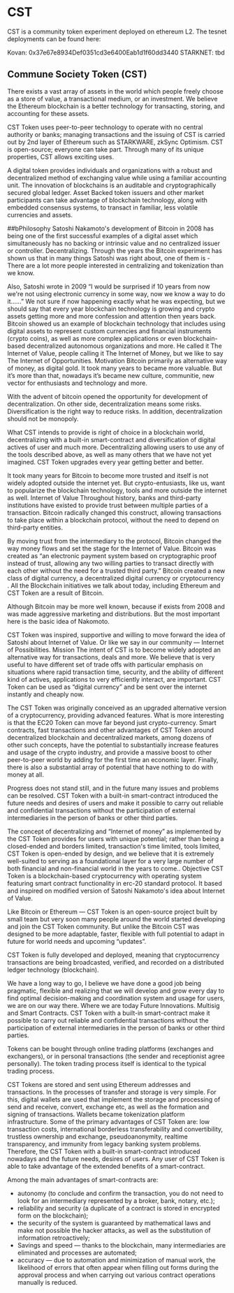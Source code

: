 # CST

CST is a community token experiment deployed on ethereum L2. The tesnet deployments can be found here:

Kovan: 0x37e67e8934Def0351cd3e6400Eab1d1f60dd3440
STARKNET: tbd

## Commune Society Token (CST)

There exists a vast array of assets in the world which people freely choose as a store of value, a transactional medium, or an investment. We believe the Ethereum blockchain is a better technology for transacting, storing, and accounting for these assets.

CST Token uses peer-to-peer technology to operate with no central authority or banks; managing transactions and the issuing of CST is carried out by 2nd layer of Ethereum such as STARKWARE, zkSync Optimism. CST is open-source; everyone can take part. Through many of its unique properties, CST allows exciting uses.

A digital token provides individuals and organizations with a robust and decentralized method of exchanging value while using a familiar accounting unit. The innovation of blockchains is an auditable and cryptographically secured global ledger. Asset Backed token issuers and other market participants can take advantage of blockchain technology, along with embedded consensus systems, to transact in familiar, less volatile currencies and assets.

##bPhilosophy
Satoshi Nakamoto's development of Bitcoin in 2008 has being one of the first successful examples of a digital asset which simultaneously has no backing or intrinsic value and no centralized issuer or controller. Decentralizing.
Through the years the Bitcoin experiment has shown us that in many things Satoshi was right about, one of them is - There are a lot more people interested in centralizing and tokenization than we know.

Also, Satoshi wrote in 2009 “I would be surprised if 10 years from now we're not using electronic currency in some way, now we know a way to do it......” We not sure if now happening exactly what he was expecting, but we should say that every year blockchain technology is growing and crypto assets getting more and more confession and attention then years back.
Bitcoin showed us an example of blockchain technology that includes using digital assets to represent custom currencies and financial instruments (crypto coins), as well as more complex applications or even blockchain-based decentralized autonomous organizations and more. He called it The Internet of Value, people calling it The Internet of Money, but we like to say The Internet of Opportunities.
Motivation
Bitcoin primarily as alternative way of money, as digital gold. It took many years to became more valuable. But it’s more than that, nowadays it’s became new culture, communitie, new vector for enthusiasts and technology and more.

With the advent of bitcoin opened the opportunity for development of decentralization. On other side, decentralization means some risks. Diversification is the right way to reduce risks. In addition, decentralization should not be monopoly.

What CST intends to provide is right of choice in a blockchain world, decentralizing with a built-in smart-contract and diversification of digital actives of user and much more. Decentralizing allowing users to use any of the tools described above, as well as many others that we have not yet imagined. CST Token upgrades every year getting better and better.

It took many years for Bitcoin to become more trusted and itself is not widely adopted outside the internet yet. But crypto-entusiasts, like us, want to popularize the blockchain technology, tools and more outside the internet as well.
Internet of Value
Throughout history, banks and third-party institutions have existed to provide trust between multiple parties of a transaction. Bitcoin radically changed this construct, allowing transactions to take place within a blockchain protocol, without the need to depend on third-party entities.

By moving trust from the intermediary to the protocol, Bitcoin changed the way money flows and set the stage for the Internet of Value. 
Bitcoin was created as “an electronic payment system based on cryptographic proof instead of trust, allowing any two willing parties to transact directly with each other without the need for a trusted third party.” Bitcoin created a new class of digital currency, a decentralized digital currency or cryptocurrency .
All the Blockchain initiatives we talk about today, including Ethereum and CST Token are a result of Bitcoin.

Although Bitcoin may be more well known, because if exists from 2008 and was made aggressive marketing and distributions. But the most important here is the basic idea of Nakomoto.

CST Token was inspired, supportive and willing to move forward the idea of Satoshi about Internet of Value. Or like we say in our community — Internet of Possibilities.
Mission
The intent of CST is to become widely adopted an alternative way for transactions, deals and more. We believe that is very useful to have different set of trade offs with particular emphasis on situations where rapid transaction time, security, and the ability of different kind of actives, applications to very efficiently interact, are important. CST Token can be used as “digital currency” and be sent over the internet instantly and cheaply now.

The CST Token was originally conceived as an upgraded alternative version of a cryptocurrency, providing advanced features. What is more interesting is that the EC20 Token can move far beyond just crypto-currency. Smart contracts, fast transactions and other advantages of CST Token around decentralized blockchain and decentralized markets, among dozens of other such concepts, have the potential to substantially increase features and usage of the crypto industry, and provide a massive boost to other peer-to-peer world by adding for the first time an economic layer. Finally, there is also a substantial array of potential that have nothing to do with money at all.

Progress does not stand still, and in the future many issues and problems can be resolved. CST Token with a built-in smart-contract introduced the future needs and desires of users and make it possible to carry out reliable and confidential transactions without the participation of external intermediaries in the person of banks or other third parties.

The concept of decentralizing and “Internet of money” as implemented by the CST Token provides for users with unique potential; rather than being a closed-ended and borders limited, transaction's time limited, tools limited, CST Token is open-ended by design, and we believe that it is extremely well-suited to serving as a foundational layer for a very large number of both financial and non-financial world in the years to come..
Objective
CST Token is a blockchain-based cryptocurrency with operating system featuring smart contract functionality in erc-20 standard protocol. It based and inspired on modified version of Satoshi Nakamoto's idea about Internet of Value.

Like Bitcoin or Ethereum — CST Token is an open-source project built by small team but very soon many people around the world started developing and join the CST Token community. But unlike the Bitcoin CST was designed to be more adaptable, faster, flexible with full potential to adapt in future for world needs and upcoming “updates”.

CST Token is fully developed and deployed, meaning that cryptocurrency transactions are being broadcasted, verified, and recorded on a distributed ledger technology (blockchain).

We have a long way to go, I believe we have done a good job being pragmatic, flexible and realizing that we will develop and grow every day to find optimal decision-making and coordination system and usage for users, we are on our way there.
Where we are today
Future Innovations. Multi­sig and Smart Contracts. 
CST Token with a built-in smart-contract make it possible to carry out reliable and confidential transactions without the participation of external intermediaries in the person of banks or other third parties.

Tokens can be bought through online trading platforms (exchanges and exchangers), or in personal transactions (the sender and receptionist agree personally). The token trading process itself is identical to the typical trading process.

CST Tokens are stored and sent using Ethereum addresses and transactions. In the processes of transfer and storage is very simple. For this, digital wallets are used that implement the storage and processing of send and receive, convert, exchange etc, as well as the formation and signing of transactions. Wallets became tokenization platform infrastructure.
Some of the primary advantages of CST Token are: low transaction costs, international borderless transferability and convertibility, trustless ownership and exchange, pseudo­anonymity, real­time transparency, and immunity from legacy banking system problems.
Therefore, the CST Token with a built-in smart-contract introduced nowadays and the future needs, desires of users. Any user of CST Token is able to take advantage of the extended benefits of a smart-contract.

Among the main advantages of smart-contracts are:
* autonomy (to conclude and confirm the transaction, you do not need to look for an intermediary represented by a broker, bank, notary, etc.);
* reliability and security (a duplicate of a contract is stored in encrypted form on the blockchain);
* the security of the system is guaranteed by mathematical laws and make not possible the hacker attacks, as well as the substitution of information retroactively;
* Savings and speed — thanks to the blockchain, many intermediaries are eliminated and processes are automated;
* accuracy — due to automation and minimization of manual work, the likelihood of errors that often appear when filling out forms during the approval process and when carrying out various contract operations manually is reduced.


